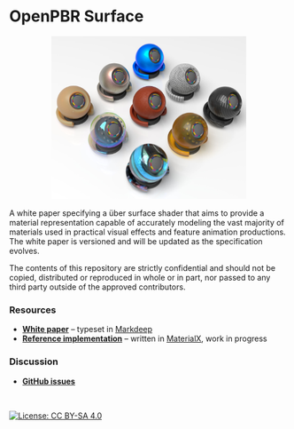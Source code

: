 # OpenPBR Surface

<p align="center">
    <img src="images/title.jpg" width="70%" title="OpenPBR logo (placeholder)"/>
</p>

A white paper specifying a über surface shader that aims to provide a material representation capable of accurately modeling the vast majority of materials used in practical visual effects and feature animation productions. The white paper is versioned and will be updated as the specification evolves.

The contents of this repository are strictly confidential and should not be copied, distributed or reproduced in whole or in part, nor passed to any third party outside of the approved contributors.

### Resources

* **[White paper](https://academysoftwarefoundation.github.io/OpenPBR/)** – typeset in [Markdeep](https://casual-effects.com/markdeep/)
* **[Reference implementation](reference/open_pbr_surface.mtlx)** – written in [MaterialX](https://materialx.org/), work in progress

### Discussion
* **[GitHub issues](https://github.com/AcademySoftwareFoundation/OpenPBR/issues)**

<br/>

[![License: CC BY-SA 4.0](https://img.shields.io/badge/License-Apache%202.0-informational.svg)](LICENSE.txt)
